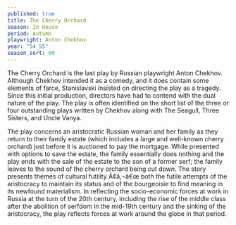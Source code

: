```yaml
---
published: true
title: The Cherry Orchard
season: In House
period: Autumn
playwright: Anton Chekhov
year: "54_55"
season_sort: 60
---
```




The Cherry Orchard is the last play by Russian playwright Anton Chekhov. Although Chekhov intended it as a comedy, and it does contain some elements of farce, Stanislavski insisted on directing the play as a tragedy. Since this initial production, directors have had to contend with the dual nature of the play. The play is often identified on the short list of the three or four outstanding plays written by Chekhov along with The Seagull, Three Sisters, and Uncle Vanya.

The play concerns an aristocratic Russian woman and her family as they return to their family estate (which includes a large and well-known cherry orchard) just before it is auctioned to pay the mortgage. While presented with options to save the estate, the family essentially does nothing and the play ends with the sale of the estate to the son of a former serf; the family leaves to the sound of the cherry orchard being cut down. The story presents themes of cultural futility Ã¢â‚¬â€œ both the futile attempts of the aristocracy to maintain its status and of the bourgeoisie to find meaning in its newfound materialism. In reflecting the socio-economic forces at work in Russia at the turn of the 20th century, including the rise of the middle class after the abolition of serfdom in the mid-19th century and the sinking of the aristocracy, the play reflects forces at work around the globe in that period.
